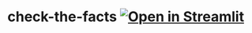 # check-the-facts [![Open in Streamlit](https://static.streamlit.io/badges/streamlit_badge_black_white.svg)](https://share.streamlit.io/evavanrooijen/check-the-facts/main/ctf-app.py)